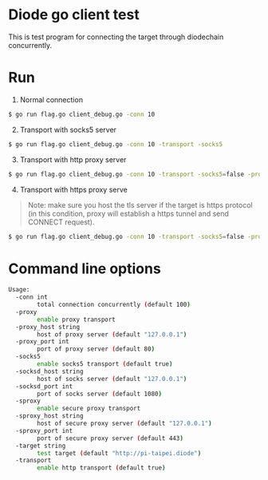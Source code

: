 # Diode go client test

This is test program for connecting the target through diodechain concurrently.

# Run

1. Normal connection
```BASH
$ go run flag.go client_debug.go -conn 10
```

2. Transport with socks5 server
```BASH
$ go run flag.go client_debug.go -conn 10 -transport -socks5
```

3. Transport with http proxy server
```BASH
$ go run flag.go client_debug.go -conn 10 -transport -socks5=false -proxy
```

4. Transport with https proxy serve
> Note: make sure you host the tls server if the target is https protocol (in this condition, proxy will establish a https tunnel and send CONNECT request).
```BASH
$ go run flag.go client_debug.go -conn 10 -transport -socks5=false -proxy
```

# Command line options

```BASH
Usage:
  -conn int
    	total connection concurrently (default 100)
  -proxy
    	enable proxy transport
  -proxy_host string
    	host of proxy server (default "127.0.0.1")
  -proxy_port int
    	port of proxy server (default 80)
  -socks5
    	enable socks5 transport (default true)
  -socksd_host string
    	host of socks server (default "127.0.0.1")
  -socksd_port int
    	port of socks server (default 1080)
  -sproxy
    	enable secure proxy transport
  -sproxy_host string
    	host of secure proxy server (default "127.0.0.1")
  -sproxy_port int
    	port of secure proxy server (default 443)
  -target string
    	test target (default "http://pi-taipei.diode")
  -transport
    	enable http transport (default true)
```